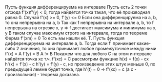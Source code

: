 Пусть функция дифференцируема на интервале
Пусть есть 2 точки отсюда
f'(x)f'(y) < 0, тогда найдётся точка такая, что её производная равна 0.
Случай f'(x) >= 0, f'(y) <= 0
Если она дифференцируема на a, b, то она непрерывна на a, b
Так как f непрерывна на интервале a, b, то f непрерывна на отрезке x, y => f достигает максимума и минимума на x, y
В таком случае максимум строго на интервале, тогда по теореме Ферма
f'(xm) = 0
То есть мы нашли её.
Т. Пусть функция дифференцируема на интервале a, b. Тогда если f' принимает какие-либо 2 значения, то она принимает любое промежуточное между ними
f'(x) = A
f'(y) = B
A != B
Покажем что для любого С на этом интервале найдётся точка xc т.ч. f'(xc) = С
рассмотрим функцию h(x) = f(x) - cx
h'(x) = f'(x) - c
h'(y) = f'(y) - c, но произведение этих штук меньше 0, по предыдущей лемме будет точка, где h'(t) = 0 => f'(xc) = c (а c - произвольная) - теорема доказана. 